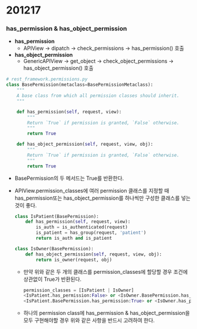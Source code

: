 # 201217 

### has_permission & has_object_permission

-   **has_permission**
    -   APIView -> dipatch -> check_permissions -> has_permission() 호출
-   **has_object_permission**
    -   GenericAPIView -> get_object -> check_object_permissions -> has_object_permission() 호출



```python
# rest_framework.permissions.py
class BasePermission(metaclass=BasePermissionMetaclass):
    """
    A base class from which all permission classes should inherit.
    """

    def has_permission(self, request, view):
        """
        Return `True` if permission is granted, `False` otherwise.
        """
        return True

    def has_object_permission(self, request, view, obj):
        """
        Return `True` if permission is granted, `False` otherwise.
        """
        return True
```

-   BasePermission의 두 메서드는 True를 반환한다.

-   APIView.permission_classes에 여러 permission 클래스를 지정할 때 has_permission또는 has_object_permission를 하나씩만 구성한 클래스를 넣는 것이 좋다.

    ```python
    class IsPatient(BasePermission):
        def has_permission(self, request, view):
            is_auth = is_authenticated(request)
            is_patient = has_group(request, 'patient')
            return is_auth and is_patient
    
    class IsOwner(BasePermission):
        def has_object_permission(self, request, view, obj):
            return is_owner(request, obj)
    ```

    -   만약 위와 같은 두 개의 클래스를 permission_classes에 할당할 경우 조건에 상관없이 True가 반환된다.

        ```python
        permission_classes = [IsPatient | IsOwner]
        <IsPatient.has_permission:False> or <IsOwner.BasePermission.has_permission:True>
        <IsPatient.BasePermission.has_permission:True> or <IsOwner.has_permission:False>
        ```

    -   하나의 permission class에 has_permission & has_object_permission을 모두 구현해야할 경우 위와 같은 사항을 반드시 고려하여 한다.

